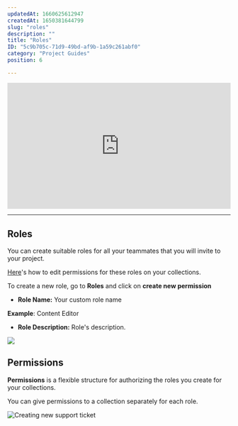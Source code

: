 ```yaml
---
updatedAt: 1660625612947
createdAt: 1650381644799
slug: "roles"
description: ""
title: "Roles"
ID: "5c9b705c-71d9-49bd-af9b-1a59c261abf0"
category: "Project Guides"
position: 6

---
```

<iframe style="aspect-ratio:16 / 9; width:100%;" src="https://www.youtube.com/embed/dJz94x4iUyI" title="YouTube video player" frameborder="0" allow="accelerometer; autoplay; clipboard-write; encrypted-media; gyroscope; picture-in-picture" allowfullscreen></iframe>

---

## Roles

You can create suitable roles for all your teammates that you will invite to your project. 

[Here](https://docs.contentrain.io/creating-new-project)'s how to edit permissions for these roles on your collections. 

To create a new role, go to **Roles** and click on **create new permission**

- **Role Name:** Your custom role name 

<alert type="info">

**Example**: Content Editor

</alert>



- **Role Description:** Role's description.

![](https://imagedelivery.net/yx26LyQGM_miwnGU8RnEaw/eb27788b-b6c1-4de1-5a57-b462989d5800/public)

## Permissions

**Permissions** is a flexible structure for authorizing the roles you create for your collections.

You can give permissions to a collection separately for each role.

![Creating new support ticket](/images/1660574669410_permissions.png)


